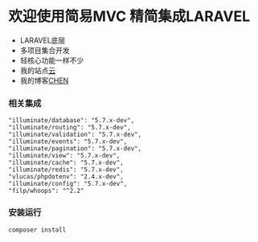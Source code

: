 # 欢迎使用简易MVC 精简集成LARAVEL

- LARAVEL底层
- 多项目集合开发
- 轻核心功能一样不少
- 我的站点[云](http://yun.9in.info)
- 我的博客[CHEN](http://9in.info)

### 相关集成
    "illuminate/database": "5.7.x-dev",
    "illuminate/routing": "5.7.x-dev",
    "illuminate/validation": "5.7.x-dev",
    "illuminate/events": "5.7.x-dev",
    "illuminate/pagination": "5.7.x-dev",
    "illuminate/view": "5.7.x-dev",
    "illuminate/cache": "5.7.x-dev",
    "illuminate/redis": "5.7.x-dev",
    "vlucas/phpdotenv": "2.4.x-dev",
    "illuminate/config": "5.7.x-dev",
    "filp/whoops": "^2.2"

### 安装运行
    composer install